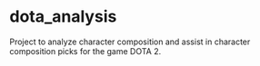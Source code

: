 # dota_analysis

Project to analyze character composition and assist in character composition picks for the game DOTA 2.
